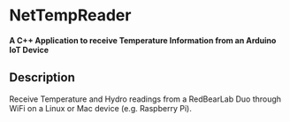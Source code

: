 NetTempReader
=============
#### A  C++ Application to receive Temperature Information from an Arduino IoT Device

## Description

Receive Temperature and Hydro readings from a RedBearLab Duo through WiFi on a Linux or Mac device (e.g. Raspberry Pi).